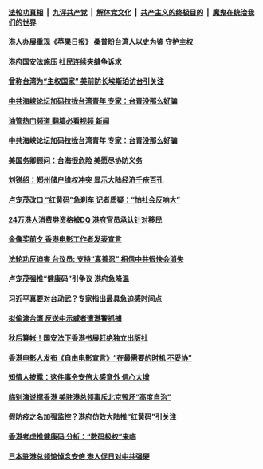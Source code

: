 ####  [法轮功真相](../../../../basic/blob/master/README.md?t=07201702) &nbsp;|&nbsp; [九评共产党](../../../../9ping.md/blob/master/README.md?t=07201702) &nbsp;|&nbsp; [解体党文化](../../../../jtdwh.md/blob/master/README.md?t=07201702)  &nbsp;|&nbsp; [共产主义的终极目的](../../../../gczydzjmd.md/blob/master/README.md?t=07201702) &nbsp;|&nbsp; [魔鬼在统治我们的世界](../../../../mgztzwmdsj.md/blob/master/README.md?t=07201702) 

#### [港人办展重现《苹果日报》 桑普盼台湾人以史为鉴 守护主权](../pages/soh55/638672.md?t=07201702) 
#### [港府国安法施压 社民连续夹缝争诉求](../pages/soh55/638618.md?t=07201702) 
#### [曾称台湾为“主权国家” 美前防长埃斯珀访台引关注](../pages/soh55/638504.md?t=07201702) 
#### [中共海峡论坛加码拉拢台湾青年 专家：台青没那么好骗](../pages/soh55/638312.md?t=07201702) 
#### [油管热门频道 翻墙必看视频 新闻](http://45.76.130.85:81/youtube.html?07201702)
#### [中共海峡论坛加码拉拢台湾青年 专家：台青没那么好骗](../pages/soh55/638312.md?t=07201702) 
#### [美国务卿顾问：台海很危险 美愿尽协防义务](../pages/soh55/638246.md?t=07201702) 
#### [刘锐绍：郑州储户维权冲突 显示大陆经济千疮百孔](../pages/soh55/638105.md?t=07201702) 
#### [卢宠茂改口 “红黄码”急刹车 记者质疑：“怕社会反响大”](../pages/soh55/637922.md?t=07201702) 
#### [24万港人消费劵资格被DQ 港府官员承认针对移民](../pages/soh55/637919.md?t=07201702) 
#### [金像奖前夕 香港电影工作者发表宣言](../pages/soh55/637865.md?t=07201702) 
#### [法轮功反迫害 台议员: 支持“真善忍” 相信中共很快会消失](../pages/soh55/637460.md?t=07201702) 
#### [卢宠茂强推“健康码”引争议 港府急降温  ](../pages/soh55/637403.md?t=07201702) 
#### [习近平真要对台动武？专家指出最具急迫感时间点](../pages/soh55/637412.md?t=07201702) 
#### [拟偷渡台湾 反送中示威者遭港警抓捕](../pages/soh55/637415.md?t=07201702) 
#### [秋后算帐！国安法下香港书展赶绝独立出版社 ](../pages/soh55/637217.md?t=07201702) 
#### [香港电影人发布《自由电影宣言》“在最需要的时机 不妥协”](../pages/soh55/637112.md?t=07201702) 
#### [知情人披露：这件事令安倍大感意外 信心大增](../pages/soh55/637052.md?t=07201702) 
#### [临别演说撑香港 美驻港总领事斥北京毁坏“高度自治”](../pages/soh55/636770.md?t=07201702) 
#### [假防疫之名加强监控？港府仿效大陆推“红黄码”引关注](../pages/soh55/636743.md?t=07201702) 
#### [香港考虑推健康码 分析：“数码极权”来临](../pages/soh55/636665.md?t=07201702) 
#### [日本驻港总领馆悼念安倍 港人促日对中共强硬](../pages/soh55/636407.md?t=07201702) 
<img src='http://gfw-breaker.win/goodnews/indexes/soh55.md' width='0px' height='0px'/>
